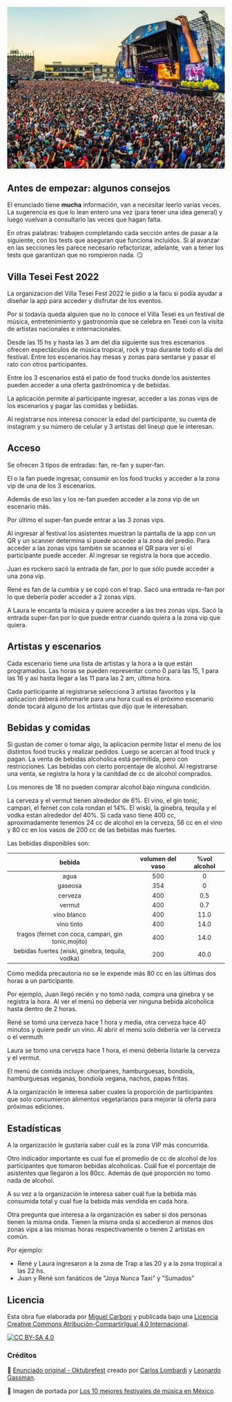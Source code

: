 ![Portada](assets/portada.jpg)

## Antes de empezar: algunos consejos

El enunciado tiene **mucha** información, van a necesitar leerlo varias veces. La sugerencia es que lo lean entero una vez (para tener una idea general) y luego vuelvan a consultarlo las veces que hagan falta.

En otras palabras: trabajen completando cada sección antes de pasar a la siguiente, con los tests que aseguran que funciona incluidos. Si al avanzar en las secciones les parece necesario refactorizar, adelante, van a tener los tests que garantizan que no rompieron nada. :smirk:

## Villa Tesei Fest 2022

La organizacion del Villa Tesei Fest 2022 le pidio a la facu si podía ayudar a diseñar la app para acceder y disfrutar de los eventos.

Por si todavía queda alguien que no lo conoce el Villa Tesei es un festival de música, entretenimiento y gastronomía que se celebra en Tesei con la visita de artistas nacionales e internacionales.

Desde las 15 hs y hasta las 3 am del día siguiente sus tres escenarios ofrecen espectáculos de música tropical, rock y trap durante todo el día del festival. Entre los escenarios hay mesas y zonas para sentarse y pasar el rato con otros participantes.

Entre los 3 escenarios está el patio de food trucks donde los asistentes pueden acceder a una oferta gastrónomica y de bebidas.

La aplicación permite al participante ingresar, acceder a las zonas vips de los escenarios y pagar las comidas y bebidas.

Al registrarse nos interesa conocer la edad del participante, su cuenta de instagram y su número de celular y 3 artistas del lineup que le interesan.

## Acceso

Se ofrecen 3 tipos de entradas: fan, re-fan y super-fan.

El o la fan puede ingresar, consumir en los food trucks y acceder a la zona vip de una de los 3 escenarios.

Además de eso las y los re-fan pueden acceder a la zona vip de un escenario más.

Por último el super-fan puede entrar a las 3 zonas vips.

Al ingresar al festival los asistentes muestran la pantalla de la app con un QR y un scanner determina si puede acceder a la zona del predio. Para acceder a las zonas vips también se scannea el QR para ver si el participante puede acceder. Al ingresar se registra la hora que accedio.

Juan es rockero sacó la entrada de fan, por lo que sólo puede acceder a una zona vip.

René es fan de la cumbia y se copó con el trap. Sacó una entrada re-fan por lo que debería poder acceder a 2 zonas vips.

A Laura le encanta la música y quiere acceder a las tres zonas vips. Sacó la entrada super-fan por lo que puede entrar cuando quiera a la zona vip que quiera.

## Artistas y escenarios

Cada escenario tiene una lista de artistas y la hora a la que están programados. Las horas se pueden representar como 0 para las 15, 1 para las 16 y así hasta llegar a las 11 para las 2 am, última hora.

Cada participante al registrarse selecciona 3 artistas favoritos y la aplicacion deberá informarle para una hora cual es el próximo escenario donde tocará alguno de los artistas que dijo que le interesaban.

## Bebidas y comidas

Si gustan de comer o tomar algo, la aplicacion permite listar el menu de los distintos food trucks y realizar pedidos. Luego se acercan al food truck y pagan. La venta de bebidas alcoholica está permitida, pero con restricciones. Las bebidas con cierto porcentaje de alcohol. Al registrarse una venta, se registra la hora y la canitdad de cc de alcohol comprados.

Los menores de 18 no pueden comprar alcohol bajo ninguna condición.

La cerveza y el vermut tienen alrededor de 6%. El vino, el gin tonic, campari, el fernet con cola rondan el 14%. El wiski, la ginebra, tequila y el vodka están alrededor del 40%. Si cada vaso tiene 400 cc, aproximadamente tenemos 24 cc de alcohol en la cerveza, 56 cc en el vino y 80 cc en los vasos de 200 cc de las bebidas más fuertes.

Las bebidas disponibles son:

|bebida|volumen del vaso|  %vol alcohol   |
|:----:|:--------------:|:---------------:|
|agua|500|        0        |
|gaseosa|354|        0        |
|cerveza|400|       0.5       |
|vermut|400|       0.7       |
|vino blanco|400|      11.0       |
|vino tinto|400|      14.0       |
|tragos (fernet con coca, campari, gin tonic,mojito)|400|      14.0       |
|bebidas fuertes (wiski, ginebra, tequila, vodka)|200|      40.0       |

Como medida precautoria no se le expende más 80 cc en las últimas dos horas a un participante.

Por ejemplo, Juan llegó recién y no tomó nada, compra una ginebra y se registra la hora. Al ver el menú no debería ver ninguna bebida alcoholica hasta dentro de 2 horas.

René se tomó una cerveza hace 1 hora y media, otra cerveza hace 40 minutos y quiere pedir un vino. Al abrir el menú solo debería ver la cerveza o el vermuth

Laura se tomo una cerveza hace 1 hora, el menú debería listarle la cerveza y el vermut.

El menú de comida incluye: choripanes, hamburguesas, bondiola, hamburguesas veganas, bondiola vegana, nachos, papas fritas.

A la organización le interesa saber cuales la proporción de participantes que solo consumieron alimentos vegetarianos para mejorar la oferta para próximas ediciones.

## Estadísticas

A la organización le gustaría saber cuál es la zona VIP más concurrida.

Otro indicador importante es cual fue el promedio de cc de alcohol de los participantes que tomaron bebidas alcoholicas. Cuál fue el porcentaje de asistentes que llegaron a los 80cc.  Además de qué proporción no tomo nada de alcohol.

A su vez a la organización le interesa saber cuál fue la bebida más consumida total y cual fue la bebida más vendida en cada hora.

Otra pregunta que interesa a la organización es saber si dos personas tienen la misma onda. Tienen la misma onda si accedieron al menos dos zonas vips a las mismas horas respectivamente o tienen 2 artistas en común.

Por ejemplo:

- René y Laura ingresaron a la zona de Trap a las 20 y a la zona tropical a las 22 hs.
- Juan y René son fanáticos de "Joya Nunca Taxi" y "Sumados"


## Licencia

Esta obra fue elaborada por [Miguel Carboni](https://github.com/miguelius) y publicada bajo una [Licencia Creative Commons Atribución-CompartirIgual 4.0 Internacional][cc-by-sa].

[![CC BY-SA 4.0][cc-by-sa-image]][cc-by-sa]

[cc-by-sa]: https://creativecommons.org/licenses/by-sa/4.0/deed.es
[cc-by-sa-image]: https://licensebuttons.net/l/by-sa/4.0/88x31.png

### Créditos

:memo: [Enunciado original - Oktubrefest](https://objetos1wollokunq.gitlab.io/material/guia9-integradores.pdf) creado por [Carlos Lombardi](https://github.com/clombardi) y [Leonardo Gassman](https://github.com/lgassman).

:camera_flash: Imagen de portada por <a href="https://indiehoy.com/recitales/los-10-mejores-festivales-musica-mexico/">Los 10 mejores festivales de música en México</a>.
